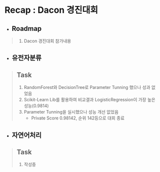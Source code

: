 # Recap : Dacon 경진대회
- ## Roadmap
> 1. Dacon 경진대회 참가내용 

- ## 유전자분류
> ## Task
> 1. RandomForest와 DecisionTree로 Parameter Tunning 했으나 성과 없었음
> 2. Scikit-Learn Lib를 활용하여 비교결과 LogisticRegression이 가장 높은 성능(0.9814)
> 3. Parameter Tunning을 실시했으나 성능 개선 없었음
>    - Private Score 0.98142, 순위 142등으로 대회 종료
- ## 자연어처리 
> ## Task
> 1. 작성중